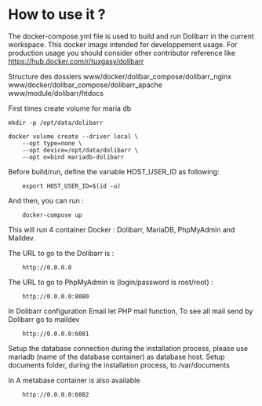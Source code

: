 # How to use it ?

The docker-compose.yml file is used to build and run Dolibarr in the current workspace.
This docker image intended for developpement usage.
For production usage you should consider other contributor reference like https://hub.docker.com/r/tuxgasy/dolibarr 

Structure des dossiers
www/docker/dolibar_compose/dolibarr_nginx
www/docker/dolibar_compose/dolibarr_apache
www/module/dolibarr/htdocs

First times create volume for maria db

    mkdir -p /opt/data/dolibarr
    
    docker volume create --driver local \
        --opt type=none \
        --opt device=/opt/data/dolibarr \
        --opt o=bind mariadb-dolibarr

Before build/run, define the variable HOST_USER_ID as following:

        export HOST_USER_ID=$(id -u)

And then, you can run :

        docker-compose up

This will run 4 container Docker : Dolibarr, MariaDB, PhpMyAdmin and Maildev.

The URL to go to the Dolibarr is :

        http://0.0.0.0

The URL to go to PhpMyAdmin is (login/password is root/root) :

        http://0.0.0.0:8080

In Dolibarr configuration Email let PHP mail function, To see all mail send by Dolibarr go to maildev

        http://0.0.0.0:6081

Setup the database connection during the installation process, please use mariadb (name of the database container) as database host.
Setup documents folder, during the installation process, to /var/documents

In A metabase container is also available

        http://0.0.0.0:6082